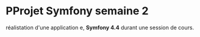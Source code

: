 # PProjet Symfony semaine 2

réalistation d'une application e, **Symfony 4.4**
durant une session de cours.




